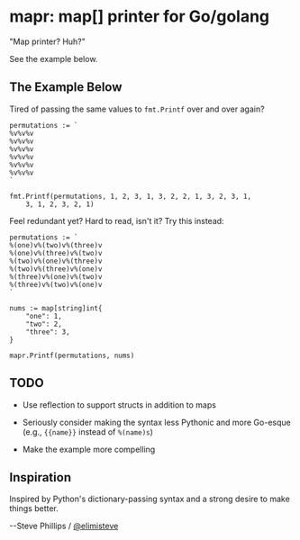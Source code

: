 # mapr: map[] printer for Go/golang

"Map printer?  Huh?"

See the example below.

## The Example Below

Tired of passing the same values to `fmt.Printf` over and over again?

    permutations := `
    %v%v%v
    %v%v%v
    %v%v%v
    %v%v%v
    %v%v%v
    %v%v%v
    `

    fmt.Printf(permutations, 1, 2, 3, 1, 3, 2, 2, 1, 3, 2, 3, 1,
        3, 1, 2, 3, 2, 1)


Feel redundant yet?  Hard to read, isn't it?  Try this instead:

    permutations := `
    %(one)v%(two)v%(three)v
    %(one)v%(three)v%(two)v
    %(two)v%(one)v%(three)v
    %(two)v%(three)v%(one)v
    %(three)v%(one)v%(two)v
    %(three)v%(two)v%(one)v
    `

    nums := map[string]int{
        "one": 1,
        "two": 2,
        "three": 3,
    }

    mapr.Printf(permutations, nums)


## TODO

* Use reflection to support structs in addition to maps

* Seriously consider making the syntax less Pythonic and more
  Go-esque (e.g., `{{name}}` instead of `%(name)s`)

* Make the example more compelling


## Inspiration

Inspired by Python's dictionary-passing syntax and a strong desire to
make things better.

--Steve Phillips / [@elimisteve](http://twitter.com/elimisteve)
